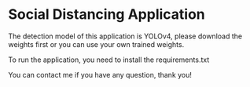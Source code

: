 # Social Distancing Application
The detection model of this application is YOLOv4, please download the weights first or you can use your own trained weights.

To run the application, you need to install the requirements.txt

You can contact me if you have any question, thank you!
